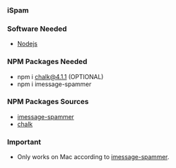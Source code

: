### iSpam

### Software Needed
- [Nodejs](https://nodejs.org/en/download/)

### NPM Packages Needed
- npm i chalk@4.1.1 (OPTIONAL)
- npm i imessage-spammer

### NPM Packages Sources
- [imessage-spammer](https://www.npmjs.com/package/imessage-spammer)
- [chalk](https://www.npmjs.com/package/chalk)

### Important
- Only works on Mac according to [imessage-spammer](https://www.npmjs.com/package/imessage-spammer).
